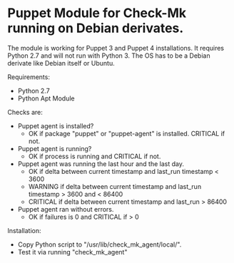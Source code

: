 # Puppet Module for Check-Mk running on Debian derivates.

The module is working for Puppet 3 and Puppet 4 installations. It requires Python 2.7 and will not run with Python 3. The OS has to be a Debian derivate like Debian itself or Ubuntu.

Requirements:
* Python 2.7
* Python Apt Module

Checks are:
* Puppet agent is installed?
  * OK if package "puppet" or "puppet-agent" is installed. CRITICAL if not.   
* Puppet agent is running?
  * OK if process is running and CRITICAL if not.
* Puppet agent was running the last hour and the last day.
  * OK if delta between current timestamp and last_run timestamp < 3600
  * WARNING if delta between current timestamp and last_run timestamp > 3600 and < 86400
  * CRITICAL if delta between current timestamp and last_run > 86400
* Puppet agent ran without errors.
  * OK if failures is 0 and CRITICAL if > 0

Installation:
* Copy Python script to "/usr/lib/check_mk_agent/local/".
* Test it via running "check_mk_agent"
